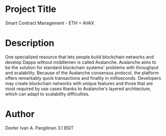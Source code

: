 # Project Title
Smart Contract Management - ETH + AVAX

# Description
One specialized resource that lets people build blockchain networks and develop Dapps without middlemen is called Avalanche. Avalanche aims to be the solution for standard blockchain systems' problems with throughput and scalability. Because of the Avalanche consensus protocol, the platform offers remarkably quick transactions and finality in milliseconds. Developers may create blockchain networks with unique features and those that are most required by use cases thanks to Avalanche's layered architecture, which can adapt to scalability difficulties.

# Author
Dexter Ivan A. Pangilinan 3.1 BSIT


